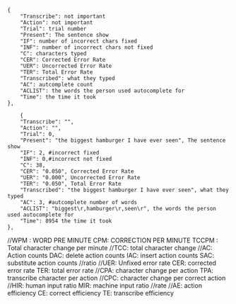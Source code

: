 	{
		"Transcribe": not important
		"Action": not important
		"Trial": trial number
		"Present": The sentence show
		"IF": number of incorrect chars fixed
		"INF": number of incorrect chars not fixed
		"C": characters typed
		"CER": Corrected Error Rate
		"UER": Uncorrected Error Rate
		"TER": Total Error Rate
		"Transcribed": what they typed
		"AC": autcomplete count
		"ACLIST": the words the person used autocomplete for
		"Time": the time it took
	},

		{
		"Transcribe": "",
		"Action": "",
		"Trial": 0,
		"Present": "the biggest hamburger I have ever seen", The sentence show
		"IF": 2, #incorrect fixed
		"INF": 0,#incorrect not fixed
		"C": 38,
		"CER": "0.050", Corrected Error Rate
		"UER": "0.000", Uncorrected Error Rate
		"TER": "0.050", Total Error Rate
		"Transcribed": "the biggest hamburger I have ever seen", what they typed
		"AC": 3, #autcomplete number of words
		"ACLIST": "biggest\r,hamburger\r,seen\r", the words the person used autocomplete for
		"Time": 8954 the time it took
	},

//WPM : WORD PRE MINUTE  CPM: CORRECTION PER MINUTE   TCCPM : Total character change per minute
//TCC: total character change
//AC: Action counts  DAC: delete action counts  IAC: insert action counts  SAC: substitute action counts
//ratio
//UER: Unfixed error rate  CER: corrected error rate  TER: total error rate
//CPA: character change per action  TPA: transcribe character per action
//CPC: character change per correct action
//HIR: human input ratio   MIR: machine input ratio
//rate
//AE: action efficiency  CE: correct efficiency  TE: transcribe efficiency